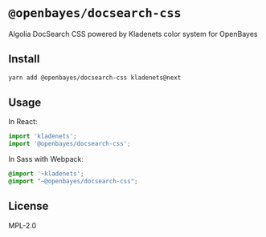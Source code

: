 # `@openbayes/docsearch-css`

Algolia DocSearch CSS powered by Kladenets color system for OpenBayes

## Install

```bash
yarn add @openbayes/docsearch-css kladenets@next
```

## Usage

In React:

```jsx
import 'kladenets';
import '@openbayes/docsearch-css';
```

In Sass with Webpack:

```scss
@import '~kladenets';
@import "~@openbayes/docsearch-css";
```

## License

MPL-2.0
